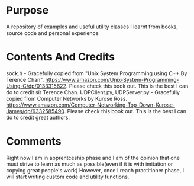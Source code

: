 # Purpose
A repository of examples and useful utility classes I learnt from books, source code and personal experience

# Contents And Credits
sock.h - Gracefully copied from "Unix System Programming using C++ By Terence Chan". https://www.amazon.com/Unix-System-Programming-Using-C/dp/0133315622. Please check this book out. This is the best I can do to credit sir Terence Chan. 
UDPClient.py, UDPServer.py - Gracefully copied from Computer Networks by Kurose Ross. https://www.amazon.com/Computer-Networking-Top-Down-Kurose-James/dp/9332585490. Please check this book out. This is the best I can do to credit great authors.



# Comments
Right now I am in apprentceship phase and I am of the opinion that one must strive to learn as much as possible(even if it is with imitation or copying great people's work)
However, once I reach practitioner phase, I will start writing custom code and utility functions.
